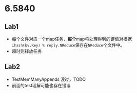 # 6.5840
## Lab1
- 每个文件对应一个map任务，**每个**map将处理得到的键值对根据`ihash(kv.Key) % reply.NReduce`保存在`NReduce`个文件中。  
- 超时则释放任务  

## Lab2
- TestMemManyAppends 没过，TODO  
- 前面的test理解可能也存在错误  

